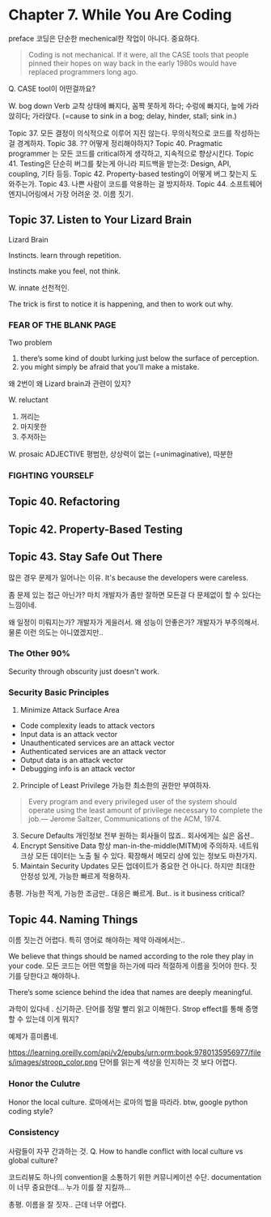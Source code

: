 # Chapter 7. While You Are Coding

preface
코딩은 단순한 mechenical한 작업이 아니다. 중요하다.

> Coding is not mechanical. If it were, all the CASE tools that
people pinned their hopes on way back in the early 1980s would
have replaced programmers long ago. 

Q. CASE tool이 어떤걸까요?

W. bog down 
Verb 교착 상태에 빠지다, 꼼짝 못하게 하다; 수렁에 빠지다, 늪에 가라앉히다; 가라앉다. (=cause to sink in a bog; delay, hinder, stall; sink in.)




Topic 37. 모든 결정이 의식적으로 이루어 지진 않는다. 무의식적으로 코드를 작성하는걸 경계하자.
Topic 38. ?? 어떻게 정리해야하지?
Topic 40. Pragmatic programmer 는 모든 코드를 critical하게 생각하고, 지속적으로 향상시킨다.
Topic 41. Testing은 단순히 버그를 찾는게 아니라 피드백을 받는것: Design, API, coupling, 기타 등등.
Topic 42. Property-based testing이 어떻게 버그 찾는지 도와주는가.
Topic 43. 나쁜 사람이 코드를 악용하는 걸 방지하자.
Topic 44. 소프트웨어 엔지니어링에서 가장 어려운 것. 이름 짓기.

## Topic 37. Listen to Your Lizard Brain
Lizard Brain

Instincts. learn through repetition.

 Instincts make you feel, not think.

W. innate
선천적인.

The trick is first to notice it is happening, and then to work out
why.
### FEAR OF THE BLANK PAGE

Two problem

1. there’s some kind of doubt lurking just below the
surface of perception.
2. you might simply be afraid that you’ll make a mistake.

왜 2번이 왜 Lizard brain과 관련이 있지?


W. reluctant
1.	꺼리는
2.	마지못한
3.	주저하는

W. prosaic
ADJECTIVE 평범한, 상상력이 없는 (=unimaginative), 따분한


### FIGHTING YOURSELF

## Topic 40. Refactoring
## Topic 42. Property-Based Testing


## Topic 43. Stay Safe Out There

많은 경우 문제가 일어나는 이유. 
It's because the developers were careless.

좀 문제 있는 접근 아닌가?
마치 개발자가 좀만 잘하면 모든걸 다 문제없이 할 수 있다는 느낌이네.

왜 일정이 미뤄지는가? 개발자가 게을러서.
왜 성능이 안좋은가? 개발자가 부주의해서.
물론 이런 의도는 아니였겠지만..

### The Other 90%

Security through obscurity just doesn't work.

### Security Basic Principles

1. Minimize Attack Surface Area
  - Code complexity leads to attack vectors
  - Input data is an attack vector
  - Unauthenticated services are an attack vector
  - Authenticated services are an attack vector
  - Output data is an attack vector
  - Debugging info is an attack vector
2. Principle of Least Privilege
가능한 최소한의 권한만 부여하자.
> Every program and every privileged user of the system should operate using the least amount of privilege necessary to complete the job.— Jerome Saltzer, Communications of the ACM, 1974.
3. Secure Defaults
개인정보 전부 원하는 회사들이 많죠..
회사에게는 싫은 옵션..
4. Encrypt Sensitive Data
항상 man-in-the-middle(MITM)에 주의하자. 네트워크상 모든 데이터는 노출 될 수 있다.
확장해서 메모리 상에 있는 정보도 마찬가지.
5. Maintain Security Updates
모든 업데이트가 중요한 건 아니다.
하지만 최대한 안정성 있게, 가능한 빠르게 적용하자.

총평. 가능한 적게, 가능한 조금만.. 대응은 빠르게.
But.. is it business critical?

## Topic 44. Naming Things

이름 짓는건 어렵다.
특히 영어로 해야하는 제약 아래에서는..

We believe that things should be named according to the role
they play in your code. 
모든 코드는 어떤 역할을 하는가에 따라 적절하게 이름을 짓어야 한다. 짓기를 당한다고 해야하나.

There’s some science behind the idea that names are deeply 
meaningful.

과학이 있다네 . 신기하군.
 단어를 정말 빨리 읽고 이해한다. Strop effect를 통해 증명할 수 있는데 이게 뭐지?

 예제가 흥미롭네.

 https://learning.oreilly.com/api/v2/epubs/urn:orm:book:9780135956977/files/images/stroop_color.png
단어를 읽는게 색상을 인지하는 것 보다 어렵다.


### Honor the Culutre
Honor the local culture. 로마에서는 로마의 법을 따라라.
btw, google python coding style?


### Consistency
사람들이 자꾸 간과하는 것.
Q. How to handle conflict with local culture vs global culture?

코드리뷰도 하나의 convention을 소통하기 위한 커뮤니케이션 수단.
documentation이 너무 중요한데... 누가 이를 잘 지킬까...

총평. 이름을 잘 짓자.. 근데 너무 어렵다.

